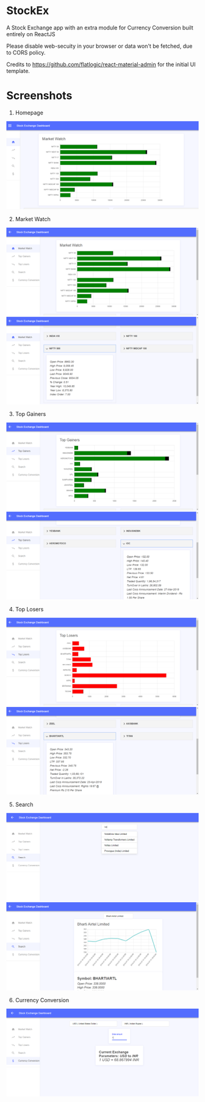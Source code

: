 # StockEx
A Stock Exchange app with an extra module for Currency Conversion built entirely on ReactJS

Please disable web-secuity in your browser or data won't be fetched, due to CORS policy.

Credits to https://github.com/flatlogic/react-material-admin for the initial UI template.

# Screenshots

1. Homepage

![ScreenShot](https://raw.githubusercontent.com/AmulyaX/StockEx/master/screenshots/homepage.PNG)

2. Market Watch

![ScreenShot](https://raw.githubusercontent.com/AmulyaX/StockEx/master/screenshots/MarketWatch.PNG)
![ScreenShot](https://raw.githubusercontent.com/AmulyaX/StockEx/master/screenshots/MarketWatch2.PNG)

3. Top Gainers

![ScreenShot](https://raw.githubusercontent.com/AmulyaX/StockEx/master/screenshots/TG.PNG)
![ScreenShot](https://raw.githubusercontent.com/AmulyaX/StockEx/master/screenshots/TG2.PNG)

4. Top Losers

![ScreenShot](https://raw.githubusercontent.com/AmulyaX/StockEx/master/screenshots/TL.PNG)
![ScreenShot](https://raw.githubusercontent.com/AmulyaX/StockEx/master/screenshots/TL2.PNG)

5. Search

![ScreenShot](https://raw.githubusercontent.com/AmulyaX/StockEx/master/screenshots/Search.PNG)
![ScreenShot](https://raw.githubusercontent.com/AmulyaX/StockEx/master/screenshots/Search2.PNG)

6. Currency Conversion

![ScreenShot](https://raw.githubusercontent.com/AmulyaX/StockEx/master/screenshots/CurrencyConversion.PNG)
